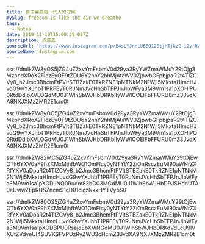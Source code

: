 ```yaml
---
title: 自由需要每一代人的守候
mySlug: freedom is like the air we breathe
tags:
  - Notes
date: 2019-11-10T15:00:39.087Z
description: 点进去
sourceUrl: 'https://www.instagram.com/p/B4sLYJnnLU6B9128tjHTjkzG-i2yrRW_LVKN3o0/'
sourceName: Instagram.com
---
```

ssr://dmlkZW8yOS5jZG4uZ2xvYmFsbmV0d29ya3RyYWZmaWMuY29tOjg3MzphdXRoX2FlczEyOF9tZDU6Y2hhY2hhMjAtaWV0ZjpwbGFpbjpaR2t4TlZCVy8_b2Jmc3BhcmFtPVltSTBZakE0TkRZNE1pNTNkM2N1WjI5MkxtaHImcHJvdG9wYXJhbT1PRFEyT0RJNmJVcHhSbTFPJnJlbWFya3M9Vm1sa1pXOHlPU0RtdDdIbXVLOGdMU0J1WlhSbWJHbDRKblIyWWlCOElFbFFURU0mZ3JvdXA9NXJXMzZMR2E1cm0t

ssr://dmlkZW8yOC5jZG4uZ2xvYmFsbmV0d29ya3RyYWZmaWMuY29tOjg3MzphdXRoX2FlczEyOF9tZDU6Y2hhY2hhMjAtaWV0ZjpwbGFpbjpaR2t4TlZCVy8_b2Jmc3BhcmFtPVltSTBZakE0TkRZNE1pNTNkM2N1WjI5MkxtaHImcHJvdG9wYXJhbT1PRFEyT0RJNmJVcHhSbTFPJnJlbWFya3M9Vm1sa1pXOHlPQ0RtdDdIbXVLOGdMU0J1WlhSbWJHbDRKblIyWWlCOElFbFFURU0mZ3JvdXA9NXJXMzZMR2E1cm0t

ssr://dmlkZW82MC5jZG4uZ2xvYmFsbmV0d29ya3RyYWZmaWMuY29tOjEwOTk6YXV0aF9hZXMxMjhfbWQ1OmFlcy0yNTYtY2ZiOnRsczEuMl90aWNrZXRfYXV0aDpaR2t4TlZCVy8_b2Jmc3BhcmFtPVltSTBZakE0TkRZNE1pNTNkM2N1WjI5MkxtaHImcHJvdG9wYXJhbT1PRFEyT0RJNmJVcHhSbTFPJnJlbWFya3M9Vm1sa1pXODJNQ0Rudm83bG03MGdMU0J1WlhSbWJHbDRJSHdnUTA0eUwwZEpRUSZncm91cD01clczNkxHYTVybS0

ssr://dmlkZW80OS5jZG4uZ2xvYmFsbmV0d29ya3RyYWZmaWMuY29tOjEwOTk6YXV0aF9hZXMxMjhfbWQ1OmFlcy0yNTYtY2ZiOnRsczEuMl90aWNrZXRfYXV0aDpaR2t4TlZCVy8_b2Jmc3BhcmFtPVltSTBZakE0TkRZNE1pNTNkM2N1WjI5MkxtaHImcHJvdG9wYXJhbT1PRFEyT0RJNmJVcHhSbTFPJnJlbWFya3M9Vm1sa1pXODBPU0RsajdEbXViNGdMU0J1WlhSbWJHbDRKdVdLcU9lVXUtZVdyeUI4SUVKSFVPUzRyZWU3cHcmZ3JvdXA9NXJXMzZMR2E1cm0t
